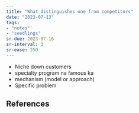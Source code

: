 ```yaml
---
title: "What distinguishes one from competitors"
date: "2023-07-13"
tags:
- "notes"
- "seedlings"
sr-due: 2023-07-16
sr-interval: 3
sr-ease: 250
---
```


- Niche down customers
- specialty program na famous ka
- mechanism (model or approach)
- Specific problem

## References
